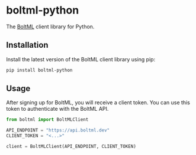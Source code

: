 # boltml-python
The [BoltML](https://boltml.dev/) client library for Python.

## Installation
Install the latest version of the BoltML client library using pip:

```bash
pip install boltml-python
```

## Usage
After signing up for BoltML, you will receive a client token. You can use this token to authenticate with the BoltML API.

```python
from boltml import BoltMLClient

API_ENDPOINT = "https://api.boltml.dev"
CLIENT_TOKEN = "<...>"

client = BoltMLClient(API_ENDPOINT, CLIENT_TOKEN)
```
